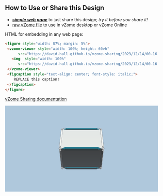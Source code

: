 
## How to Use or Share this Design

 - [***simple web page***](<https://david-hall.github.io/vzome-sharing/2023/12/14/00-16-19-J26-Gyrobifastigium-Root3/>) to just share this design; *try it before you share it!*
 - [raw vZome file](<https://raw.githubusercontent.com/david-hall/vzome-sharing/main/2023/12/14/00-16-19-J26-Gyrobifastigium-Root3/J26-Gyrobifastigium-Root3.vZome>) to use in vZome desktop or vZome Online
 
 HTML for embedding in any web page:
 ```html
<figure style="width: 87%; margin: 5%">
  <vzome-viewer style="width: 100%; height: 60vh"
       src="https://david-hall.github.io/vzome-sharing/2023/12/14/00-16-19-J26-Gyrobifastigium-Root3/J26-Gyrobifastigium-Root3.vZome" >
    <img  style="width: 100%"
       src="https://david-hall.github.io/vzome-sharing/2023/12/14/00-16-19-J26-Gyrobifastigium-Root3/J26-Gyrobifastigium-Root3.png" >
  </vzome-viewer>
  <figcaption style="text-align: center; font-style: italic;">
     REPLACE this caption!
  </figcaption>
</figure>
 ```

[vZome Sharing documentation](https://vzome.github.io/vzome/sharing.html#how-it-works)

![Image](<J26-Gyrobifastigium-Root3.png>)

